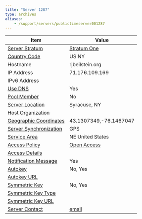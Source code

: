 ```yaml
---
title: "Server 1287"
type: archives
aliases:
    - /support/servers/publictimeserver001287
---
```


| Item | Value |
| ----- | ----- |
| [Server Stratum](/support/servers/serverstratum) | [Stratum One](/support/servers/stratumonetimeservers) |
| [Country Code](/support/servers/countrycode) | US NY |
| Hostname |  rjbeilstein.org |
| IP Address |  71.176.109.169 |
| IPv6 Address | |
| [Use DNS](/support/servers/usedns) | Yes |
| [Pool Member](/support/servers/poolmember) | No |
| [Server Location](/support/servers/serverlocation) |  Syracuse, NY  |
| [Host Organization](/support/servers/hostorganization) | |
| [ Geographic Coordinates](/support/servers/geographiccoordinates) |  43.1307349,-76.1467047 |
| [Server Synchronization](/support/servers/serversynchronization) | GPS |
| [Service Area](/support/servers/servicearea) |  NE United States  |
| [Access Policy](/support/servers/accesspolicy) | [Open Access](/support/servers/openaccess) |
| [Access Details](/support/servers/accessdetails) |  |
| [Notification Message](/support/servers/notificationmessage) | Yes |
| [Autokey](/support/servers/autokey) |  No, Yes  |
| [Autokey URL](/support/servers/autokeyurl) | |
| [Symmetric Key](/support/servers/symmetrickey) |  No, Yes  |
| [Symmetric Key Type](/support/servers/symmetrickeytype) | |
| [Symmetric Key URL](/support/servers/symmetrickeyurl) | |
| [Server Contact](/support/servers/servercontact) | [email](mailto:rjbeilstein@verizon.net) |